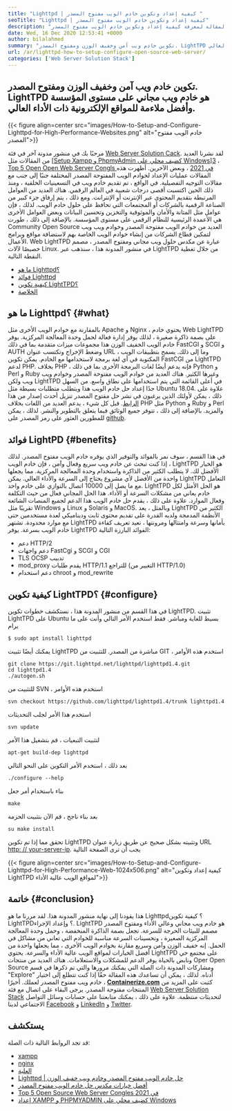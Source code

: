 ```yaml
---
title: "Lighttpd | كيفية إعداد وتكوين خادم الويب مفتوح المصدر " 
seoTitle: "Lighttpd | كيفية إعداد وتكوين خادم الويب مفتوح المصدر" 
description: "اتبع هذه المقالة لمعرفة كيفية إعداد وتكوين خادم الويب مفتوح المصدر. LightTPD هو خادم ويب متوافق يأتي مع التحكم القوي في تحميل وحدة المعالجة المركزية." 
date: Wed, 16 Dec 2020 12:53:41 +0000
author: bilalahmed
summary: "تكوين خادم ويب آمن وخفيف الوزن ومفتوح المصدر. LightTPD هو خادم ويب مجاني على مستوى المؤسسة وأفضل ملاءمة للمواقع الإلكترونية ذات الأداء العالي." 
url: /ar/lighttpd-how-to-setup-configure-open-source-web-server/
categories: ['Web Server Solution Stack']
---
```


## تكوين خادم ويب آمن وخفيف الوزن ومفتوح المصدر. LightTPD هو خادم ويب مجاني على مستوى المؤسسة وأفضل ملاءمة للمواقع الإلكترونية ذات الأداء العالي.

{{< figure align=center src="images/How-to-Setup-and-Configure-Lighttpd-for-High-Performance-Websites.png" alt="خادم الويب مفتوح المصدر">}}

مرحبًا بك في منشور مدونة آخر في فئة [Web Server Solution Cack][1]. لقد نشرنا العديد من المقالات مثل [[Setup Xampp و PhpmyAdmin كضيف محلي على Windows][2]][3] ، [Top 5 Open Open Web Server Congls في 2021][4] ، وبعض الآخرين. أظهرت هذه المقالات عمليات الإعداد لخوادم الويب المفتوحة المصدر المختلفة جنبًا إلى جنب مع مقالات التوجيه التفصيلية. في الواقع ، تم تقديم خادم ويب في التسعينيات الخلفية ، ومنذ ذلك الحين اكتسبت أقصى درجات شعبية في العالم الرقمي. هناك العديد من العوامل المرتبطة بتقديم المحتوى عبر الإنترنت أو الإنترانت. ومع ذلك ، يتم إرفاق جزء كبير من الصناعة الرقمية بالشركات أو المجتمعات التي تحافظ على حلول خادم الويب. لذلك ، فإن عوامل مثل المتانة والأمان والموثوقية والتخزين وتحسين البيانات وبعض العوامل الأخرى هي الأعمدة الرئيسية للنظام الرقمي على مستوى المؤسسة.
بالإضافة إلى ذلك ، طورت Community Open Source العديد من خوادم الويب مفتوحة المصدر وخوادم ويب ويب لتمكين قطاع الشركات من إنشاء خوادم الويب الخاصة بهم لاستضافة مواقع وبرامج الأعمال. Web LightTPD عبارة عن مكدس حلول ويب مجاني ومفتوح المصدر ، مصمم خصيصًا لآلات Linux. في منشور المدونة هذا ، سنذهب عبر LightTPD من خلال تغطية النقطة التالية.
  * [ما هو Lighttpd؟][5]
  * [فوائد Lighttpd][6]
  * [كيفية تكوين LightTPD؟][7]
  * [الخلاصة][8]

## ما هو Lighttpd؟ {#what}

بالمقارنة مع خوادم الويب الأخرى مثل Apache و Nginx ، يحتوي خادم Web LightTPD على بصمة ذاكرة صغيرة ، لذلك يوفر إدارة فعالة لحمل وحدة المعالجة المركزية. يوفر خادم الويب الخفيف الوزن هذا مجموعات ميزات متقدمة بما في ذلك FastCGI و SCGI و AUTH وضغط الإخراج وتكتسب عنوان URL ، وما إلى ذلك. يسمح بتطبيقات الويب المكتوبة في أي لغة برمجة لاستخدامها مع الخادم. يمكن تكوين FastCGI من LightTPD لدعم PHP. بخلاف PHP ، فإنه يدعم أيضًا لغات البرمجة الأخرى بما في ذلك Python و Perl و Ruby وغيرها الكثير.
هناك العديد من خوادم الويب مفتوحة المصدر وخوادم ويب ويب ولكن LightTPD في أعلى القائمة التي يتم استخدامها على نطاق واسع. من السهل جدًا إعداد حل خادم الويب هذا ويتطلب متطلبات بسيطة مثل Ubuntu 18.04. علاوة على ذلك ، يمكن لأولئك الذين يرغبون في نشر حل مفتوح المصدر تنزيل أحدث إصدار من هذا [الرابط][9]. قبل كل شيء ، يدعم العديد من اللغات بخلاف PHP مثل Python و Ruby و Perl والمزيد. بالإضافة إلى ذلك ، تتوفر جميع الوثائق فيما يتعلق بالتطوير والنشر. لذلك ، يمكن للمطورين العثور على رمز المصدر على [github][10].

## فوائد LightPD {#benefits}

في هذا القسم ، سوف نمر بالفوائد والتوفير الذي يوفره خادم الويب مفتوح المصدر. لذلك ، إذا كنت تبحث عن خادم ويب سريع وفعال وآمن ، فإن خادم الويب LightTPD هو الخيار الأفضل لك. لا يتطلب الكثير من الذاكرة واستخدام وحدة المعالجة المركزية. مما يجعلها واحدة من الأفضل لأي مشروع يحتاج إلى السرعة والأداء العالي. يمكن LightTPD التعامل مع ما يصل إلى 10000 اتصال بالتوازي على خادم واحد. LightTPD هو الحل الأمثل لكل خادم يعاني من مشكلات السرعة أو الأداء. هذا الحل المجاني فعال من حيث التكلفة وفعال الموارد.
علاوة على ذلك ، يقدم حل خادم الويب هذا الدعم لجميع المنصات الشائعة تقريبًا مثل Windows و Linux و Solaris و MacOS. وبالمثل ، يعد LightTPD الكثير من الأنظمة المدمجة ولديه القدرة على تقديم محتوى ثابت وديناميكي لعدة مستخدمين حتى مع موارد محدودة. تشتهر LightTPD بأمانها وسرعة وامتثالها ومرونتها ، تعيد تعريف كفاءة خادم الويب بسرعة.
يوفر LightTPD الفوائد البارزة التالية:
  * دعم HTTP/2
  * دعم واجهات FastCgi و SCGI و CGI
  * TLS OCSP تدبيب
  * mod_proxy يقدم طلبات HTTP/1.1 للتراجع (التغيير من HTTP/1.0)
  * دعم استخدام chroot و mod_rewrite

## كيفية تكوين LightTPD؟ {#configure}

في هذا القسم من منشور المدونة هذا ، نستكشف خطوات تكوين LightTPD. تثبيت LightTPD على Ubuntu بسيط للغاية ومباشر. فقط استخدم الأمر التالي وأنت على ما يرام
```
$ sudo apt install lighttpd
```
يمكنك أيضًا تثبيت LightTPD مباشرة من المصدر. للتثبيت من GIT ، استخدم هذه الأوامر
```
git clone https://git.lighttpd.net/lighttpd/lighttpd1.4.git
cd lighttpd1.4
./autogen.sh
```
للتثبيت من SVN ، استخدم هذه الأوامر
```
svn checkout https://github.com/lighttpd/lighttpd1.4/trunk lighttpd1.4
```
استخدم هذا الأمر لجلب التحديثات
```
svn update
```
لتثبيت التبعيات ، قم بتشغيل هذا الأمر
```
apt-get build-dep lighttpd
```
بعد ذلك ، استخدم الأمر التكوين على النحو التالي
```
./configure --help
```
بناء باستخدام أمر جعل
```
make
```
بعد بناء ناجح ، قم الآن بتثبيت الحزمة
```
su make install
```
تحقق مما إذا تم تكوين LightTPD وتثبيته بشكل صحيح عن طريق زيارة عنوان URL [http: // your-server-ip][11]. يجب أن ترى الصفحة التالية

{{< figure align=center src="images/How-to-Setup-and-Configure-Lighttpd-for-High-Performance-Web-1024x506.png" alt="كيفية إعداد وتكوين LightTPD لمواقع الويب عالية الأداء">}}


## خاتمة {#conclusion}

هذا يقودنا إلى نهاية منشور المدونة هذا. لقد مررنا ما هو Lighttpd؟ كيفية تكوين LightTPD؟ وإعداد الإجراء. LightTPD هو خادم ويب مجاني وعالي الأداء ومفتوح المصدر مصمم للبيئات الحرجة للسرعة. تجعل بصمة الذاكرة المنخفضة ، وحمل وحدة المعالجة المركزية الصغيرة ، وتحسينات السرعة مناسبة للخوادم التي تعاني من مشاكل في الحمل. إنه خفيف الوزن وآمن وسريع مقارنة بخوادم الويب الأخرى ، مما يجعلها واحدة من أفضل الخيارات لمواقع الويب عالية الأداء والسرعة. يحتوي LightTPD على مجتمع حي ونابض بالحياة يوفر الدعم للمشكلات والاستعلامات. هناك العديد من منتجات Oper Open Source ومشاركات المدونة ذات الصلة التي يمكنك مرورها والتي تم ذكرها في قسم "Explore" أدناه. لذلك ، يمكن أن تساعدك هذه المقالة حقًا إذا كنت تتطلع إلى اختيار خادم ويب مفتوح المصدر لعملك.
أخيرًا ،  **[Containerize.com][12]**  كتبت على المزيد من المنتجات مفتوحة المصدر. يرجى البقاء على اتصال مع فئة [Web Server Solution Stack][1] لتحديثات منتظمة. علاوة على ذلك ، يمكنك متابعتنا على حسابات وسائل التواصل الاجتماعي لدينا [Facebook][13] و [LinkedIn][14] و [Twitter][15].

## يستكشف
قد تجد الروابط التالية ذات الصلة:
  * [xampp][16]
  * [nginx][17]
  * [العلبة][18]
  * [Lighttpd | حل خادم الويب مفتوح المصدر وخادم ويب خفيف الوزن][19]
  * [أفضل خيارات مكدس حل خادم الويب مفتوح المصدر][1]
  * [Top 5 Open Source Web Server Congles في 2021][4]
  * [إعداد XAMPP و PHPMYADMIN كضيف محلي على Windows][2]



 [1]: https://products.containerize.com/solution-stack/
 [2]: https://blog.containerize.com/database-management-software/how-to-setup-xampp-and-phpmyadmin-as-localhost-on-windows/
 [3]: https://blog.containerize.com/2020/12/16/setup-and-configure-lighttpd-web-server-for-high-performance-websites/
 [4]: https://blog.containerize.com/2021/01/08/top-5-open-source-web-server-solution-stacks-in-2021/
 [5]: #what
 [6]: #benefits
 [7]: #configure
 [8]: #conclusion
 [9]: http://www.lighttpd.net/download/
 [10]: https://github.com/lighttpd/lighttpd1.4
 [11]: http://your-server-ip/
 [12]: https://www.containerize.com/
 [13]: https://web.facebook.com/containerize
 [14]: https://www.linkedin.com/company/containerize/
 [15]: https://twitter.com/containerize_co
 [16]: https://products.containerize.com/solution-stack/xampp/
 [17]: https://products.containerize.com/solution-stack/nginx/
 [18]: https://products.containerize.com/solution-stack/caddy/
 [19]: https://products.containerize.com/solution-stack/lighttpd

